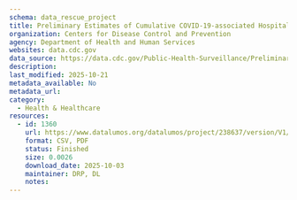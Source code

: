 ```yaml
---
schema: data_rescue_project 
title: Preliminary Estimates of Cumulative COVID-19-associated Hospitalizations by Week for 2024-2025
organization: Centers for Disease Control and Prevention
agency: Department of Health and Human Services
websites: data.cdc.gov
data_source: https://data.cdc.gov/Public-Health-Surveillance/Preliminary-Estimates-of-Cumulative-COVID-19-assoc/xnjn-rdmd/about_data
description: 
last_modified: 2025-10-21
metadata_available: No
metadata_url: 
category:
  - Health & Healthcare 
resources:
  - id: 1360
    url: https://www.datalumos.org/datalumos/project/238637/version/V1/view
    format: CSV, PDF
    status: Finished
    size: 0.0026
    download_date: 2025-10-03
    maintainer: DRP, DL
    notes: 
---
```

